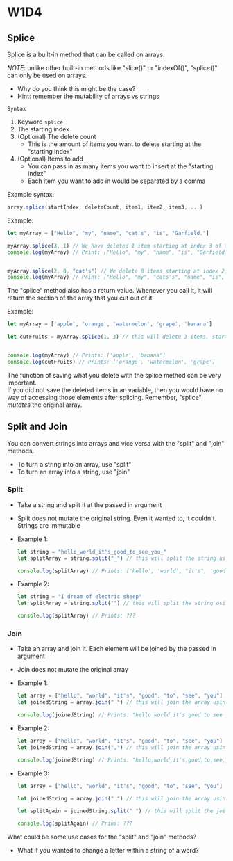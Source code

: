 # W1D4

## Splice
Splice is a built-in method that can be called on arrays.

*NOTE*: unlike other built-in methods like "slice()" or "indexOf()", "splice()" can only be used on arrays.
- Why do you think this might be the case?
- Hint: remember the mutability of arrays vs strings

`Syntax`
1. Keyword `splice`
2. The starting index
3. (Optional) The delete count
    - This is the amount of items you want to delete starting at the "starting index"
4. (Optional) Items to add
    - You can pass in as many items you want to insert at the "starting index"
    - Each item you want to add in would be separated by a comma


Example syntax:
```js
array.splice(startIndex, deleteCount, item1, item2, item3, ...)
```

Example:
```js
let myArray = ["Hello", "my", "name", "cat's", "is", "Garfield."]

myArray.splice(3, 1) // We have deleted 1 item starting at index 3 of the 'myArray'
console.log(myArray) // Print: ["Hello", "my", "name", "is", "Garfield."]


myArray.splice(2, 0, "cat's") // We delete 0 items starting at index 2, and we add in "cat's" at index 2
console.log(myArray) // Print: ["Hello", "my", "cats's", "name", "is", "Garfield."]
```


The "splice" method also has a return value. Whenever you call it, it will return the section of the array that you cut out of it

Example:
```js
let myArray = ['apple', 'orange', 'watermelon', 'grape', 'banana']

let cutFruits = myArray.splice(1, 3) // this will delete 3 items, starting at index 1. It will then store the deleted items into the "cutFruits" variable as an array


console.log(myArray) // Prints: ['apple', 'banana']
console.log(cutFruits) // Prints: ['orange', 'watermelon', 'grape']
```

The function of saving what you delete with the splice method can be very important.\
If you did not save the deleted items in an variable, then you would have no way of accessing those elements after splicing. Remember, "splice" *mutates* the original array.


## Split and Join

You can convert strings into arrays and vice versa with the "split" and "join" methods.
- To turn a string into an array, use "split"
- To turn an array into a string, use "join"

### Split
- Take a string and split it at the passed in argument
- Split does not mutate the original string. Even it wanted to, it couldn't. Strings are immutable
- Example 1:
    ```js
    let string = "hello_world_it's_good_to_see_you_"
    let splitArray = string.split("_") // this will split the string using the "_" as the splitter

    console.log(splitArray) // Prints: ['hello', 'world', "it's", 'good', 'to', 'see', 'you', '']
    ```

- Example 2:
    ```js
    let string = "I dream of electric sheep"
    let splitArray = string.split("") // this will split the string using ""

    console.log(splitArray) // Prints: ???
    ```


### Join
- Take an array and join it. Each element will be joined by the passed in argument
- Join does not mutate the original array
- Example 1:
    ```js
    let array = ["hello", "world", "it's", "good", "to", "see", "you"]
    let joinedString = array.join(" ") // this will join the array using " "

    console.log(joinedString) // Prints: "hello world it's good to see you"
    ```

- Example 2:
    ```js
    let array = ["hello", "world", "it's", "good", "to", "see", "you"]
    let joinedString = array.join(",") // this will join the array using ","

    console.log(joinedString) // Prints: "hello,world,it's,good,to,see,you"
    ```

- Example 3:
    ```js
    let array = ["hello", "world", "it's", "good", "to", "see", "you"]

    let joinedString = array.join(" ") // this will join the array using ","

    let splitAgain = joinedString.split(" ") // this will split the joinedArray for each " "

    console.log(splitAgain) // Prins: ???
    ```


What could be some use cases for the "split" and "join" methods?
- What if you wanted to change a letter within a string of a word?
